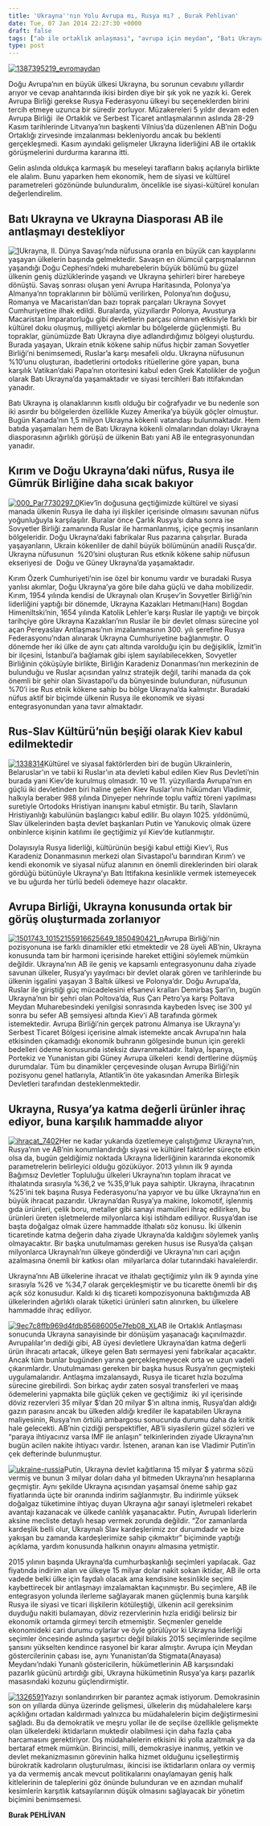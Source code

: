 ```yaml
---
title: 'Ukrayna''nın Yolu Avrupa mı, Rusya mı? , Burak Pehlivan'
date: Tue, 07 Jan 2014 22:27:30 +0000
draft: false
tags: ["ab ile ortaklık anlaşması", "avrupa için meydan", "Batı Ukrayna", "Bogdan Himenilskiy", "doğu ortaklığı zirvesi", "gümrük birliği", "ihracat", "iktidar", "katma değerli ürünler", "kırım özerk cumhuriyeti", "kredi", "ortaklık anlaşması", "Pereyaslav Antlaşması", "Politika", "Rus-Slav Kültürü", "Rusya", "rusya federasyonu", "rusya ile ihracat", "Ukrayna", "Ukrayna Dış İlişkileri", "Ukrayna hükümeti", "ukraynada hükümet karşıtı olaylar", "Uluslarası İlişkiler", "viladimir putin", "Yanukoviç"]
type: post
---
```


[![1387395219_evromaydan](http://burakpehlivan.org/wp-content/uploads/2014/01/1387395219_evromaydan.jpg)](http://burakpehlivan.org/wp-content/uploads/2014/01/1387395219_evromaydan.jpg)

Doğu Avrupa’nın en büyük ülkesi Ukrayna, bu sorunun cevabını yıllardır arıyor ve cevap anahtarında ikisi birden diye bir şık yok ne yazık ki. Gerek Avrupa Birliği gerekse Rusya Federasyonu ülkeyi bu seçeneklerden birini tercih etmeye uzunca bir süredir zorluyor. Müzakereleri 5 yıldır devam eden Avrupa Birliği  ile Ortaklık ve Serbest Ticaret antlaşmalarının aslında 28-29 Kasım tarihlerinde Litvanya’nın başkenti Vilnius’da düzenlenen AB’nin Doğu Ortaklığı zirvesinde imzalanması bekleniyordu ancak bu beklenti gerçekleşmedi. Kasım ayındaki gelişmeler Ukrayna liderliğini AB ile ortaklık görüşmelerini durdurma kararına itti.

Gelin aslında oldukça karmaşık bu meseleyi tarafların bakış açılarıyla birlikte ele alalım. Bunu yaparken hem ekonomik, hem de siyasi ve kültürel parametreleri gözönünde bulunduralım, öncelikle ise siyasi-kültürel konuları değerlendirelim.


Batı Ukrayna ve Ukrayna Diasporası AB ile antlaşmayı destekliyor
----------------------------------------------------------------


[![1](http://burakpehlivan.org/wp-content/uploads/2014/01/1.jpg)](http://burakpehlivan.org/wp-content/uploads/2014/01/1.jpg)Ukrayna, II. Dünya Savaşı’nda nüfusuna oranla en büyük can kayıplarını yaşayan ülkelerin başında gelmektedir. Savaşın en ölümcül çarpışmalarının yaşandığı Doğu Cephesi’ndeki muharebelerin büyük bölümü bu güzel ülkenin geniş düzlüklerinde yaşandı ve Ukrayna şehirleri birer harebeye dönüştü. Savaş sonrası oluşan yeni Avrupa Haritasında, Polonya’ya Almanya’nn topraklarının bir bölümü verilirken, Polonya’nın doğusu, Romanya ve Macaristan’dan bazı toprak parçaları Ukrayna Sovyet Cumhuriyetine ilhak edildi. Buralarda, yüzyıllardır Polonya, Avusturya Macaristan İmparatorluğu gibi devletlerin parçası olmanın etkisiyle farklı bir kültürel doku oluşmuş, milliyetçi akımlar bu bölgelerde güçlenmişti. Bu topraklar, günümüzde Batı Ukrayna diye adlandırdığımız bölgeyi oluşturdu. Burada yaşayan, Ukrain etnik kökene sahip nüfus hiçbir zaman Sovyetler Birliği’ni benimsemedi, Ruslar’a karşı mesafeli oldu. Ukrayna nüfusunun %10’unu oluşturan, ibadetlerini ortodoks ritüellerine göre yapan, buna karşılık Vatikan’daki Papa’nın otoritesini kabul eden Grek Katolikler de yoğun olarak Batı Ukrayna’da yaşamaktadır ve siyasi tercihleri Batı ittifakından yanadır.

Batı Ukrayna iş olanaklarının kısıtlı olduğu bir coğrafyadır ve bu nedenle son iki asırdır bu bölgelerden özellikle Kuzey Amerika’ya büyük göçler olmuştur. Bugün Kanada’nın 1,5 milyon Ukrayna kökenli vatandaşı bulunmaktadır. Hem batıda yaşamaları hem de Batı Ukrayna kökenli olmalarından dolayı Ukrayna diasporasının ağırlıklı görüşü de ülkenin Batı yani AB ile entegrasyonundan yanadır.


Kırım ve Doğu Ukrayna’daki nüfus, Rusya ile Gümrük Birliğine daha sıcak bakıyor
-------------------------------------------------------------------------------


[![000_Par7730297_0](http://burakpehlivan.org/wp-content/uploads/2014/01/000_Par7730297_0.jpg)](http://burakpehlivan.org/wp-content/uploads/2014/01/000_Par7730297_0.jpg)Kiev’în doğusuna geçtiğimizde kültürel ve siyasi manada ülkenin Rusya ile daha iyi ilişkiler içerisinde olmasını savunan nüfus yoğunluğuyla karşılaşılır. Buralar önce Çarlık Rusya’sı daha sonra ise Sovyetler Birliği zamanında Ruslar ile harmanlanmış, içiçe geçmiş insanların bölgeleridir. Doğu Ukrayna’daki fabrikalar Rus pazarına çalışırlar. Burada yaşayanların, Ukrain kökenliler de dahil büyük bölümünün anadili Rusça’dır. Ukrayna nüfusunun  %20’sini oluşturan Rus etknik kökene sahip nüfusun ekseriyesi de  Doğu ve Güney Ukrayna’da yaşamaktadır.

Kırım Özerk Cumhuriyeti’nin ise özel bir konumu vardır ve buradaki Rusya yanlısı akımlar, Doğu Ukrayna’ya göre bile daha güçlü ve daha mobilizedir. Kırım, 1954 yılında kendisi de Ukraynalı olan Kruşev’in Sovyetler Birliği’nin liderliğini yaptığı bir dönemde, Ukrayna Kazakları Hetmanı(Hanı) Bogdan Himeniltski’nin, 1654 yılında Katolik Lehler’e karşı Ruslar ile yaptığı ve birçok tarihçiye göre Ukrayna Kazakları’nın Ruslar ile bir devlet olması sürecine yol açan Pereyaslav Antlaşması’nın imzalanmasının 300. yılı şerefine Rusya Federasyonu’ndan alınarak Ukrayna Cumhuriyetine bağlanmıştır. O dönemde her iki ülke de aynı çatı altında varolduğu için bu değişiklik, İzmit’in bir ilçesini, İstanbul’a bağlamak gibi işlem sayılabilecekken, Sovyetler Birliğinin çöküşüyle birlikte, Birliğin Karadeniz Donanması’nın merkezinin de bulunduğu ve Ruslar açısından yalnız stratejik değil, tarihi manada da çok önemli bir şehir olan Sivastapol’u da bünyesinde bulunduran, nüfusunun %70’i ise Rus etnik kökene sahip bu bölge Ukrayna’da kalmıştır. Buradaki nüfus aktif bir biçimde ülkenin Rusya ile ekonomik ve siyasi  entegrasyonundan yana tavır almaktadır.


Rus-Slav Kültürü’nün beşiği olarak Kiev kabul edilmektedir
----------------------------------------------------------


[![1338314](http://burakpehlivan.org/wp-content/uploads/2014/01/1338314.jpg)](http://burakpehlivan.org/wp-content/uploads/2014/01/1338314.jpg)Kültürel ve siyasal faktörlerden biri de bugün Ukrainlerin, Belaruslar’ın ve tabii ki Ruslar’ın ata devleti kabul edilen Kiev Rus Devleti’nin burada yani Kiev’de kurulmuş olmasıdr. 10 ve 11. yüzyıllarda Avrupa’nın en güçlü iki devletinden biri haline gelen Kiev Ruslar’ının hükümdarı Vladimir, halkıyla beraber 988 yılında Dinyeper nehrinde toplu vaftiz töreni yapılması suretiyle Ortodoks Hristiyan inanışını kabul etmiştir. Bu tarih, Slavların Hristiyanlığı kabulünün başlangıcı kabul edilir. Bu olayın 1025. yıldönümü, Slav ülkelerinden başta devlet başkanları Putin ve Yanukoviç olmak üzere onbinlerce kişinin katılımı ile geçtiğimiz yıl Kiev’de kutlanmıştır.

Dolayısıyla Rusya liderliği, kültürünün beşiği kabul ettiği Kiev’i, Rus Karadeniz Donanmasının merkezi olan Sivastapol’u barındıran Kırım’ı ve kendi ekonomik ve siyasal nüfuz alanının en önemli direklerinden biri olarak gördüğü bütünüyle Ukrayna’yı Batı İttifakına kesinlikle vermek istemeyecek ve bu uğurda her türlü bedeli ödemeye hazır olacaktır.


Avrupa Birliği, Ukrayna konusunda ortak bir görüş oluşturmada zorlanıyor
------------------------------------------------------------------------


[![1501743_10152155916625649_1850490421_n](http://burakpehlivan.org/wp-content/uploads/2014/01/1501743_10152155916625649_1850490421_n.jpg)](http://burakpehlivan.org/wp-content/uploads/2014/01/1501743_10152155916625649_1850490421_n.jpg)Avrupa Birliği’nin pozisyonuna ise farklı dinamikler etki etmektedir ve 28 üyeli AB’nin, Ukrayna konusunda tam bir harmoni içerisinde hareket ettiğini söylemek mümkün değildir. Ukrayna’nın AB ile geniş ve kapsamlı entegrasyonunu daha ziyade savunan ülkeler, Rusya’yı yayılmacı bir devlet olarak gören ve tarihlerinde bu ülkenin işgalini yaşayan 3 Baltık ülkesi ve Polonya’dır. Doğu Avrupa’da, Ruslar ile giriştiği güç mücadelesini efsanevi kralları Demirbaş Şarl’ın, bugün Ukrayna’nın bir şehri olan Poltova’da, Rus Çarı Petro’ya karşı Poltava Meydan Muharebesindeki yenilgisi sonrasında kaybeden İsveç ise 300 yıl sonra bu sefer AB şemsiyesi altında Kiev'i AB tarafında görmek istemektedir. Avrupa Birliği’nin gerçek patronu Almanya ise Ukrayna’yı Serbest Ticaret Bölgesi içerisine almak istemekte ancak Avrupa’nın hala etkisinden çıkamadığı ekonomik buhranın gölgesinde bunun için gerekli bedelleri ödeme konusunda isteksiz davranmaktadır. İtalya, İspanya, Portekiz ve Yunanistan gibi Güney Avrupa ülkeleri  kendi dertlerine düşmüş durumdalar. Tüm bu dinamikler çerçevesinde oluşan Avrupa Birliği’nin pozisyonu genel hatlarıyla, Atlantik’in öte yakasından Amerika Birleşik Devletleri tarafından desteklenmektedir.


Ukrayna, Rusya’ya katma değerli ürünler ihraç ediyor, buna karşılık hammadde alıyor
-----------------------------------------------------------------------------------


[![ihracat_7402](http://burakpehlivan.org/wp-content/uploads/2014/01/ihracat_7402.jpg)](http://burakpehlivan.org/wp-content/uploads/2014/01/ihracat_7402.jpg)Her ne kadar yukarıda özetlemeye çalıştığımız Ukrayna’nın, Rusya’nın ve AB’nin konumlandırdığı siyasi ve kültürel faktörler süreçte etkin olsa da, bugün geldiğimiz noktada Ukrayna liderliğinin kararında ekonomik parametrelerin belirleyici olduğu gözüküyor. 2013 yılının ilk 9 ayında Bağımsız Devletler Topluluğu ülkeleri Ukrayna’nın toplam ihracat ve ithalatında sırasıyla %36,2 ve %35,9’luk paya sahiptir. Ukrayna, ihracatının %25’ini tek başına Rusya Federasyonu’na yapıyor ve bu ülke Ukrayna’nın en büyük ihracat pazarıdır. Ukrayna’dan Rusya’ya makine, lokomotif, işlenmiş gıda ürünleri, çelik boru, metaller gibi sanayi mamülleri ihraç edilirken, bu ürünleri üreten işletmelerde milyonlarca kişi istihdam ediliyor. Rusya’dan ise başta doğalgaz olmak üzere hammadde ithalatı söz konusu. İki ülkenin ticaretinde katma değerin daha ziyade Ukrayna’da kaldığını söylemek yanlış olmayacaktır. Bir başka unutulmaması gereken husus ise Rusya’da çalışan milyonlarca Ukraynalı’nın ülkeye gönderdiği ve Ukrayna'nın cari açığın azalmasına önemli bir katkısı olan  milyarlarca dolar tutarındaki havalelerdir.

Ukrayna’nnı AB ülkelerine ihracat ve ithalatı geçtiğimiz yılın ilk 9 ayında yine sırasıyla %26 ve %34,7 olarak gerçekleşmiştir ve bu ticarette önemli bir dış açık söz konusudur. Kaldı ki dış ticareti kompozisyonuna baktığımızda AB ülkelerinden ağırlıklı olarak tüketici ürünleri satın alınırken, bu ülkelere hammadde ihraç ediliyor.

[![9ec7c8ffb969d4fdb85686005e7feb08_XL](http://burakpehlivan.org/wp-content/uploads/2014/01/9ec7c8ffb969d4fdb85686005e7feb08_XL.jpg)](http://burakpehlivan.org/wp-content/uploads/2014/01/9ec7c8ffb969d4fdb85686005e7feb08_XL.jpg)AB ile Ortaklık Antlaşması sonucunda Ukrayna sanayisinde bir dönüşüm yaşanacağı kaçınılmazdır. Avrupalılar’ın dediği gibi, AB üyesi devletlere Ukrayna’dan katma değerli ürün ihracatı artacak, ülkeye gelen Batı sermayesi yeni fabrikalar açacaktır. Ancak tüm bunlar bugünden yarına gerçekleşmeyecek orta ve uzun vadeli çıkarımlardır. Unutulmaması gereken bir başka husus Rusya’nın geçmişteki uygulamalarıdır. Antlaşma imzalansaydı, Rusya ile ticaret hızla bozulma sürecine girebilirdi. Son birkaç aydır zaten sosyal transferleri ve maaş ödemelerini yapmakta bile güçlük çeken ve geçtiğimiz  iki yıl içerisinde döviz rezervleri 35 milyar $’dan 20 milyar $’ın altına inmiş, Rusya’dan aldığı gazın parasını ancak bu ülkeden aldığı krediler ile kapatabilen Ukrayna maliyesinin, Rusya’nın örtülü ambargosu sonucunda durumu daha da kritik hale gelecekti. AB’nin çizdiği perspektifler, AB’li siyasilerin güzel sözleri ve “paraya ihtiyacınız varsa IMF ile anlaşın” telkinlerinden ziyade Ukrayna’nın bugün acilen nakite ihtiyacı vardır. İstenen, aranan kan ise Vladimir Putin’in çek defterinde bulunmuştur.

[![ukraine-russia](http://burakpehlivan.org/wp-content/uploads/2014/01/ukraine-russia.jpg)](http://burakpehlivan.org/wp-content/uploads/2014/01/ukraine-russia.jpg)Putin, Ukrayna devlet kağıtlarına 15 milyar $ yatırma sözü vermiş ve bunun 3 milyar doları daha yıl bitmeden Ukrayna’nın hesaplarına geçmiştir. Aynı şekilde Ukrayna açısından yaşamsal öneme sahip gaz fiyatlarında üçte bir oranında indirim sağlanmıştır. Bu indirimle yüksek doğalgaz tüketimine ihtiyaç duyan Ukrayna ağır sanayi işletmeleri rekabet avantajı kazanacak ve ülkede canlılık yaşanacaktır. Putin, Avrupalı liderlerin aksine mecliste detaylı hesap vermek zorunda değildir. “Zor zamanlarda kardeşlik belli olur, Ukraynalı Slav kardeşlerimiz zor durumdadır ve bize yakışan bu zamanda kardeşlerimize sahip çıkmaktır” biçiminde yaptığı açıklama, yardım konusunda halkının onayını almasına yetmiştir.

2015 yılının başında Ukrayna’da cumhurbaşkanlığı seçimleri yapılacak. Gaz fiyatında indirim alan ve ülkeye 15 milyar dolar nakit sokan iktidar, AB ile orta vadede belki ülke için faydalı olacak ama kendisine kesinlikle seçimi kaybettirecek bir antlaşmayı imzalamaktan kaçınmıştır. Bu seçimlere, AB ile entegrasyon yolunda ilerleme sağlayarak manen güçlenmiş buna karşılık Rusya ile siyasi ve ticari ilişkilerin kötüleştiği, ülkenin acil gereksinim duyduğu nakiti bulamayan, döviz rezervlerinin hızla eridiği belirsiz bir ekonomik ortamda girmeyi tercih etmemiştir. Seçmenler genelde ekonomideki cari durumu oylarlar ve öyle görülüyor ki Ukrayna liderliği seçimler öncesinde aslında şaşırtıcı değil bilakis 2015 seçimlerinde seçilme şansını yükselten kendince rasyonel bir karar almıştır. Avrupa için Meydan göstercilerinin çabası ise, aynı Yunanistan’da Stigmata(Anayasa) Meydanı’ndaki Yunanlı göstericilerin, hükümetlerinin AB karşısındaki pazarlık gücünü artırdığı gibi, Ukrayna hükümetinin Rusya’ya karşı pazarlık masasındaki kozunu güçlendirmiştir.

[![1326591](http://burakpehlivan.org/wp-content/uploads/2014/01/1326591.jpg)](http://burakpehlivan.org/wp-content/uploads/2014/01/1326591.jpg)Yazıyı sonlandırırken bir parantez açmak istiyorum. Demokrasinin son on yıllarda dünya üzerinde gelişmesi, ülkelerin dış müdahalelere karşı açıklığını ortadan kaldırmadı yalnızca bu müdahalelerin biçim değiştirmesini sağladı. Bu da demokratik ve meşru yollar ile de seçilse özellikle gelişmekte olan ülkelerdeki iktidarların muktedir olabilmesi için daha fazla çaba harcamasını gerektiriyor. Dış müdahalelerin etkisini iki yolla azaltmak ya da bertaraf etmek mümkün. Birincisi, milli, demokrasiye inanmış, yetkin ve devlet mekanizmasının görevinin halka hizmet olduğunu içselleştirmiş bürokratik kadroların oluşturulması, ikincisi ise iktidarların onlara oy vermiş ya da vermemiş ancak mevcut politikalarını onaylamayan geniş halk kitlelerinin de taleplerini göz önünde bulunduran ve en azından muhalif kesimlerin karşıtlık katsayılarının düşük olmasını sağlayacak bir yönetim biçimini benimsemesi.

**Burak PEHLİVAN**